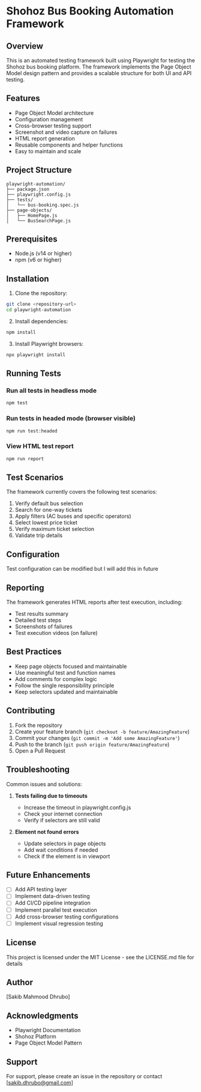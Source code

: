 # Shohoz Bus Booking Automation Framework

## Overview
This is an automated testing framework built using Playwright for testing the Shohoz bus booking platform. The framework implements the Page Object Model design pattern and provides a scalable structure for both UI and API testing.

## Features
- Page Object Model architecture
- Configuration management
- Cross-browser testing support
- Screenshot and video capture on failures
- HTML report generation
- Reusable components and helper functions
- Easy to maintain and scale

## Project Structure
```
playwright-automation/
├── package.json
├── playwright.config.js
├── tests/
│   └── bus-booking.spec.js
├── page-objects/
│   ├── HomePage.js
│   └── BusSearchPage.js

```

## Prerequisites
- Node.js (v14 or higher)
- npm (v6 or higher)

## Installation
1. Clone the repository:
```bash
git clone <repository-url>
cd playwright-automation
```

2. Install dependencies:
```bash
npm install
```

3. Install Playwright browsers:
```bash
npx playwright install
```

## Running Tests

### Run all tests in headless mode
```bash
npm test
```

### Run tests in headed mode (browser visible)
```bash
npm run test:headed
```

### View HTML test report
```bash
npm run report
```

## Test Scenarios
The framework currently covers the following test scenarios:
1. Verify default bus selection
2. Search for one-way tickets
3. Apply filters (AC buses and specific operators)
4. Select lowest price ticket
5. Verify maximum ticket selection
6. Validate trip details

## Configuration
Test configuration can be modified but I will add this in future

## Reporting
The framework generates HTML reports after test execution, including:
- Test results summary
- Detailed test steps
- Screenshots of failures
- Test execution videos (on failure)

## Best Practices
- Keep page objects focused and maintainable
- Use meaningful test and function names
- Add comments for complex logic
- Follow the single responsibility principle
- Keep selectors updated and maintainable

## Contributing
1. Fork the repository
2. Create your feature branch (`git checkout -b feature/AmazingFeature`)
3. Commit your changes (`git commit -m 'Add some AmazingFeature'`)
4. Push to the branch (`git push origin feature/AmazingFeature`)
5. Open a Pull Request

## Troubleshooting
Common issues and solutions:

1. **Tests failing due to timeouts**
   - Increase the timeout in playwright.config.js
   - Check your internet connection
   - Verify if selectors are still valid

2. **Element not found errors**
   - Update selectors in page objects
   - Add wait conditions if needed
   - Check if the element is in viewport

## Future Enhancements
- [ ] Add API testing layer
- [ ] Implement data-driven testing
- [ ] Add CI/CD pipeline integration
- [ ] Implement parallel test execution
- [ ] Add cross-browser testing configurations
- [ ] Implement visual regression testing

## License
This project is licensed under the MIT License - see the LICENSE.md file for details

## Author
[Sakib Mahmood Dhrubo]

## Acknowledgments
- Playwright Documentation
- Shohoz Platform
- Page Object Model Pattern

## Support
For support, please create an issue in the repository or contact [sakib.dhrubo@gmail.com]